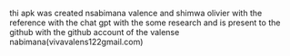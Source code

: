 thi apk was created  nsabimana valence and shimwa olivier with the reference with the chat gpt with the some research and is present to the github with the github account of the valense nabimana(vivavalens122gmail.com)